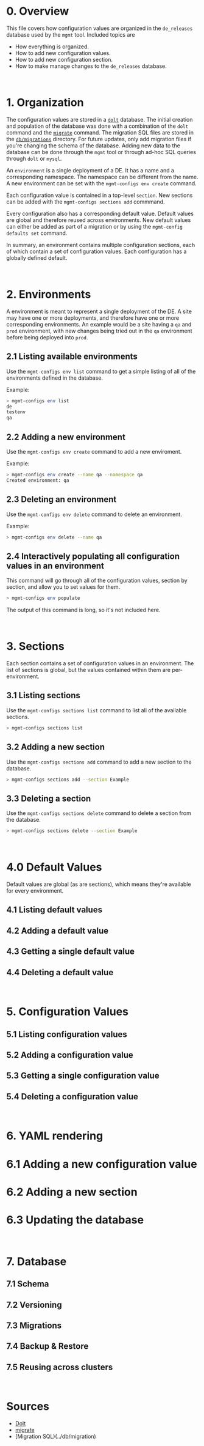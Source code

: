 # 0. Overview

This file covers how configuration values are organized in the `de_releases` database used by the `mgmt` tool. Included topics are
* How everything is organized.
* How to add new configuration values.
* How to add new configuration section.
* How to make manage changes to the `de_releases` database.

&nbsp;

# 1. Organization

The configuration values are stored in a [`dolt`](http://dolthub.com) database. The initial creation and population of the database was done with a combination of the `dolt` command and the [`migrate`](https://github.com/golang-migrate/migrate) command. The migration SQL files are stored in the [`db/migrations`](../db/migrations) directory. For future updates, only add migration files if you're changing the schema of the database. Adding new data to the database can be done through the `mgmt` tool or through ad-hoc SQL queries through `dolt` or `mysql`.

An `environment` is a single deployment of a DE. It has a name and a corresponding namespace. The namespace can be different from the name. A new environment can be set with the `mgmt-configs env create` command.

Each configuration value is contained in a top-level `section`. New sections can be added with the `mgmt-configs sections add` commmand.

Every configuration also has a corresponding default value. Default values are global and therefore reused across environments. New default values can either be added as part of a migration or by using the `mgmt-config defaults set` command.

In summary, an environment contains multiple configuration sections, each of which contain a set of configuration values. Each configuration has a globally defined default.

&nbsp;

# 2. Environments

A environment is meant to represent a single deployment of the DE. A site may have one or more deployments, and therefore have one or more corresponding environments. An example would be a site having a `qa` and `prod` environment, with new changes being tried out in the `qa` environment before being deployed into `prod`.

## 2.1 Listing available environments

Use the `mgmt-configs env list` command to get a simple listing of all of the environments defined in the database.

Example:
```bash
> mgmt-configs env list
de
testenv
qa
```

## 2.2 Adding a new environment

Use the `mgmt-configs env create` command to add a new enviroment.

Example:
```bash
> mgmt-configs env create --name qa --namespace qa
Created environment: qa
```

## 2.3 Deleting an environment

Use the `mgmt-configs env delete` command to delete an environment.

Example:
```bash
> mgmt-configs env delete --name qa
```

## 2.4 Interactively populating all configuration values in an environment

This command will go through all of the configuration values, section by section, and allow you to set values for them.

```bash
> mgmt-configs env populate
```

The output of this command is long, so it's not included here.

&nbsp;

# 3. Sections

Each section contains a set of configuration values in an environment. The list of sections is global, but the values contained within them are per-environment.

## 3.1 Listing sections

Use the `mgmt-configs sections list` command to list all of the available sections.

```bash
> mgmt-configs sections list
```

## 3.2 Adding a new section

Use the `mgmt-configs sections add` command to add a new section to the database.

```bash
> mgmt-configs sections add --section Example
```

## 3.3 Deleting a section

Use the `mgmt-configs sections delete` command to delete a section from the database.

```bash
> mgmt-configs sections delete --section Example
```

&nbsp;

# 4.0 Default Values

Default values are global (as are sections), which means they're available for every environment.

## 4.1 Listing default values

## 4.2 Adding a default value
## 4.3 Getting a single default value
## 4.4 Deleting a default value

&nbsp;

# 5. Configuration Values
## 5.1 Listing configuration values
## 5.2 Adding a configuration value
## 5.3 Getting a single configuration value
## 5.4 Deleting a configuration value

&nbsp;

# 6. YAML rendering
# 6.1 Adding a new configuration value
# 6.2 Adding a new section
# 6.3 Updating the database

&nbsp;

# 7. Database
## 7.1 Schema
## 7.2 Versioning
## 7.3 Migrations
## 7.4 Backup & Restore
## 7.5 Reusing across clusters

&nbsp;

# Sources
* [Dolt](https://dolthub.com)
* [migrate](https://github.com/golang-migrate/migrate)
* [Migration SQL)(../db/migration) 
